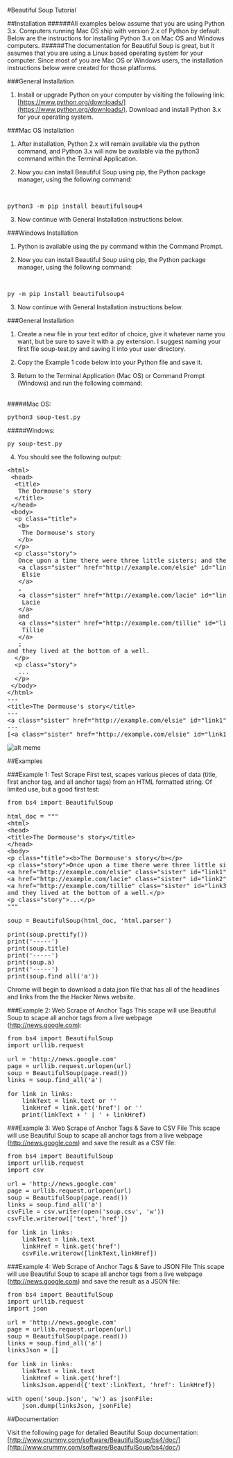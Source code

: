 #Beautiful Soup Tutorial

##Installation
######All examples below assume that you are using Python 3.x. Computers running Mac OS ship with version 2.x of Python by default. Below are the instructions for installing Python 3.x on Mac OS and Windows computers.
######The documentation for Beautiful Soup is great, but it assumes that you are using a Linux based operating system for your computer. Since most of you are Mac OS or Windows users, the installation instructions below were created for those platforms.

###General Installation
1. Install or upgrade Python on your computer by visiting the following link: [https://www.python.org/downloads/](https://www.python.org/downloads/). Download and install Python 3.x for your operating system.

###Mac OS Installation
1. After installation, Python 2.x will remain available via the python command, and Python 3.x will now be available via the python3 command within the Terminal Application.

2. Now you can install Beautiful Soup using pip, the Python package manager, using the following command:
<br />
<pre>
python3 -m pip install beautifulsoup4
</pre>

3. Now continue with General Installation instructions below.

###Windows Installation
1. Python is available using the py command within the Command Prompt.

2. Now you can install Beautiful Soup using pip, the Python package manager, using the following command:
<br />
<pre>
py -m pip install beautifulsoup4
</pre>

3. Now continue with General Installation instructions below.

###General Installation
1. Create a new file in your text editor of choice, give it whatever name you want, but be sure to save it with a .py extension. I suggest naming your first file soup-test.py and saving it into your user directory.

2. Copy the Example 1 code below into your Python file and save it.

3. Return to the Terminal Application (Mac OS) or Command Prompt (Windows) and run the following command:
<br />
#####Mac OS:
<pre>
python3 soup-test.py
</pre>
#####Windows:
<pre>
py soup-test.py
</pre>

4. You should see the following output:
<pre>
&lt;html&gt;
 &lt;head&gt;
  &lt;title&gt;
   The Dormouse's story
  &lt;/title&gt;
 &lt;/head&gt;
 &lt;body&gt;
  &lt;p class=&quot;title&quot;&gt;
   &lt;b&gt;
    The Dormouse's story
   &lt;/b&gt;
  &lt;/p&gt;
  &lt;p class=&quot;story&quot;&gt;
   Once upon a time there were three little sisters; and their names were
   &lt;a class=&quot;sister&quot; href=&quot;http://example.com/elsie&quot; id=&quot;link1&quot;&gt;
    Elsie
   &lt;/a&gt;
   ,
   &lt;a class=&quot;sister&quot; href=&quot;http://example.com/lacie&quot; id=&quot;link2&quot;&gt;
    Lacie
   &lt;/a&gt;
   and
   &lt;a class=&quot;sister&quot; href=&quot;http://example.com/tillie&quot; id=&quot;link3&quot;&gt;
    Tillie
   &lt;/a&gt;
   ;
and they lived at the bottom of a well.
  &lt;/p&gt;
  &lt;p class=&quot;story&quot;&gt;
   ...
  &lt;/p&gt;
 &lt;/body&gt;
&lt;/html&gt;
---
&lt;title&gt;The Dormouse's story&lt;/title&gt;
---
&lt;a class=&quot;sister&quot; href=&quot;http://example.com/elsie&quot; id=&quot;link1&quot;&gt;Elsie&lt;/a&gt;
---
[&lt;a class=&quot;sister&quot; href=&quot;http://example.com/elsie&quot; id=&quot;link1&quot;&gt;Elsie&lt;/a&gt;, &lt;a class=&quot;sister&quot; href=&quot;http://example.com/lacie&quot; id=&quot;link2&quot;&gt;Lacie&lt;/a&gt;, &lt;a class=&quot;sister&quot; href=&quot;http://example.com/tillie&quot; id=&quot;link3&quot;&gt;Tillie&lt;/a&gt;]
</pre>

![alt meme](http://cdn.meme.am/instances/500x/54583425.jpg)

##Examples

###Example 1: Test Scrape
First test, scapes various pieces of data (title, first anchor tag, and all anchor tags) from an HTML formatted string. Of limited use, but a good first test:

<pre>
from bs4 import BeautifulSoup

html_doc = &quot;&quot;&quot;
&lt;html&gt;
&lt;head&gt;
&lt;title&gt;The Dormouse's story&lt;/title&gt;
&lt;/head&gt;
&lt;body&gt;
&lt;p class=&quot;title&quot;&gt;&lt;b&gt;The Dormouse's story&lt;/b&gt;&lt;/p&gt;
&lt;p class=&quot;story&quot;&gt;Once upon a time there were three little sisters; and their names were
&lt;a href=&quot;http://example.com/elsie&quot; class=&quot;sister&quot; id=&quot;link1&quot;&gt;Elsie&lt;/a&gt;,
&lt;a href=&quot;http://example.com/lacie&quot; class=&quot;sister&quot; id=&quot;link2&quot;&gt;Lacie&lt;/a&gt; and
&lt;a href=&quot;http://example.com/tillie&quot; class=&quot;sister&quot; id=&quot;link3&quot;&gt;Tillie&lt;/a&gt;;
and they lived at the bottom of a well.&lt;/p&gt;
&lt;p class=&quot;story&quot;&gt;...&lt;/p&gt;
&quot;&quot;&quot;

soup = BeautifulSoup(html_doc, 'html.parser')

print(soup.prettify())
print('-----')
print(soup.title)
print('-----')
print(soup.a)
print('-----')
print(soup.find_all('a'))
</pre>

Chrome will begin to download a data.json file that has all of the headlines and links from the the Hacker News website.

###Example 2: Web Scrape of Anchor Tags
This scape will use Beautiful Soup to scape all anchor tags from a live webpage (http://news.google.com):

<pre>
from bs4 import BeautifulSoup
import urllib.request

url = 'http://news.google.com'
page = urllib.request.urlopen(url)
soup = BeautifulSoup(page.read())
links = soup.find_all('a')

for link in links:
	linkText = link.text or ''
	linkHref = link.get('href') or ''
	print(linkText + ' | ' + linkHref)
</pre>

###Example 3: Web Scrape of Anchor Tags &amp; Save to CSV File
This scape will use Beautiful Soup to scape all anchor tags from a live webpage (http://news.google.com) and save the result as a CSV file:

<pre>
from bs4 import BeautifulSoup
import urllib.request
import csv

url = 'http://news.google.com'
page = urllib.request.urlopen(url)
soup = BeautifulSoup(page.read())
links = soup.find_all('a')
csvFile = csv.writer(open('soup.csv', 'w'))
csvFile.writerow(['text','href'])

for link in links:
    linkText = link.text
    linkHref = link.get('href')
    csvFile.writerow([linkText,linkHref])
</pre>

###Example 4: Web Scrape of Anchor Tags &amp; Save to JSON File
This scape will use Beautiful Soup to scape all anchor tags from a live webpage (http://news.google.com) and save the result as a JSON file:

<pre>
from bs4 import BeautifulSoup
import urllib.request
import json

url = 'http://news.google.com'
page = urllib.request.urlopen(url)
soup = BeautifulSoup(page.read())
links = soup.find_all('a')
linksJson = []

for link in links:
	linkText = link.text
	linkHref = link.get('href')
	linksJson.append({'text':linkText, 'href': linkHref})

with open('soup.json', 'w') as jsonFile:
	json.dump(linksJson, jsonFile)
</pre>

##Documentation

Visit the following page for detailed Beautiful Soup documentation: [http://www.crummy.com/software/BeautifulSoup/bs4/doc/](http://www.crummy.com/software/BeautifulSoup/bs4/doc/)
